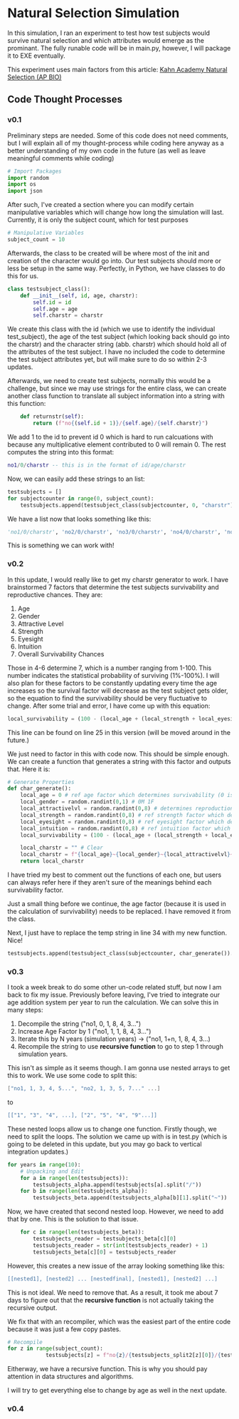 # Natural Selection Simulation
In this simulation, I ran an experiment to test how test subjects would survive natural selection and which attributes would emerge as the prominant. The fully runable code will be in main.py, however, I will package it to EXE eventually.

This experiment uses main factors from this article:
[Kahn Academy Natural Selection (AP BIO)](https://www.khanacademy.org/science/ap-biology/natural-selection/artificial-selection/a/evolution-natural-selection-and-human-selection)

## Code Thought Processes

### v0.1
Preliminary steps are needed. Some of this code does not need comments, but I will explain all of my thought-process while coding here anyway as a better understanding of my own code in the future (as well as leave meaningful comments while coding)

```py
# Import Packages
import random
import os
import json
```

After such, I've created a section where you can modify certain manipulative variables which will change how long the simulation will last. Currently, it is only the subject count, which for test purposes 
```py
# Manipulative Variables
subject_count = 10
```
Afterwards, the class to be created will be where most of the init and creation of the character would go into. Our test subjects should more or less be setup in the same way. Perfectly, in Python, we have classes to do this for us.

```py
class testsubject_class():
    def __init__(self, id, age, charstr):
        self.id = id
        self.age = age
        self.charstr = charstr
```

We create this class with the id (which we use to identify the individual test_subject), the age of the test subject (which looking back should go into the charstr) and the character string (abb. charstr) which should hold all of the attributes of the test subject. I have no included the code to determine the test subject attributes yet, but will make sure to do so within 2-3 updates. 

Afterwards, we need to create test subjects, normally this would be a challenge, but since we may use strings for the entire class, we can create another class function to translate all subject information into a string with this function:
```py
    def returnstr(self):
        return (f"no{(self.id + 1)}/{self.age}/{self.charstr}")
```
We add 1 to the id to prevent id 0 which is hard to run calcuations with because any multiplicative element contributed to 0 will remain 0. The rest computes the string into this format:

```lua
no1/0/charstr -- this is in the format of id/age/charstr
```
Now, we can easily add these strings to an list:
```py
testsubjects = []
for subjectcounter in range(0, subject_count):
    testsubjects.append(testsubject_class(subjectcounter, 0, "charstr").returnstr())
```
We have a list now that looks something like this:
```python
'no1/0/charstr', 'no2/0/charstr', 'no3/0/charstr', 'no4/0/charstr', 'no5/0/charstr', 'no6/0/charstr', 'no7/0/charstr', 'no8/0/charstr', 'no9/0/charstr', 'no10/0/charstr'
```

This is something we can work with!

### v0.2
In this update, I would really like to get my charstr generator to work. I have brainstormed 7 factors that determine the test subjects survivability and reproductive chances. They are:

1. Age
2. Gender
3. Attractive Level
4. Strength
5. Eyesight
6. Intuition
7. Overall Survivability Chances

Those in 4-6 determine 7, which is a number ranging from 1-100. This number indicates the statistical probability of surviving (1%-100%). I will also plan for these factors to be constantly updating every time the age increases so the survival factor will decrease as the test subject gets older, so the equation to find the survivability should be very fluctuative to change. After some trial and error, I have come up with this equation:

```py
local_survivability = (100 - (local_age + (local_strength + local_eyesight + local_intuition)))
```
This line can be found on line 25 in this version (will be moved around in the future.)

We just need to factor in this with code now. This should be simple enough. We can create a function that generates a string with this factor and outputs that. Here it is:
```py
# Generate Properties
def char_generate():
    local_age = 0 # ref age factor which determines survivability (0 is best)
    local_gender = random.randint(0,1) # 0M 1F
    local_attractivelvl = random.randint(0,8) # determines reproduction level
    local_strength = random.randint(0,8) # ref strength factor which determines survivability (0 is best) 
    local_eyesight = random.randint(0,8) # ref eyesight factor which determines survivablity (0 is best)
    local_intuition = random.randint(0,8) # ref intuition factor which determines survivability (0 is best)
    local_survivability = (100 - (local_age + (local_strength + local_eyesight + local_intuition))) # creates a number for est. death

    local_charstr = "" # Clear
    local_charstr = f"{local_age}~{local_gender}~{local_attractivelvl}~{local_strength}~{local_eyesight}~{local_intuition}~{local_survivability}"
    return local_charstr
```

I have tried my best to comment out the functions of each one, but users can always refer here if they aren't sure of the meanings behind each survivability factor. 

Just a small thing before we continue, the age factor (because it is used in the calculation of survivability) needs to be replaced. I have removed it from the class.

Next, I just have to replace the temp string in line 34 with my new function. Nice!

```py
testsubjects.append(testsubject_class(subjectcounter, char_generate()).returnstr())

```

### v0.3
I took a week break to do some other un-code related stuff, but now I am back to fix my issue. Previously before leaving, I've tried to integrate our age addition system per year to run the calculation. We can solve this in many steps:

1. Decompile the string ("no1, 0, 1, 8, 4, 3...")
2. Increase Age Factor by 1 ("no1, 1, 1, 8, 4, 3...")
3. Iterate this by N years (simulation years) -> ("no1, 1+n, 1, 8, 4, 3...)
4. Recompile the string to use **recursive function** to go to step 1 through simulation years.

This isn't as simple as it seems though. I am gonna use nested arrays to get this to work. We use some code to split this:
```lua
["no1, 1, 3, 4, 5...", "no2, 1, 3, 5, 7..." ...]
```
to
```lua
[["1", "3", "4", ...], ["2", "5", "4", "9"...]]
```

These nested loops allow us to change one function. Firstly though, we need to split the loops. The solution we came up with is in test.py (which is going to be deleted in this update, but you may go back to vertical integration updates.)

```py
for years in range(10):
    # Unpacking and Edit
    for a in range(len(testsubjects)):
        testsubjects_alpha.append(testsubjects[a].split("/"))
    for b in range(len(testsubjects_alpha)):
        testsubjects_beta.append(testsubjects_alpha[b][1].split("~"))
```

Now, we have created that second nested loop. However, we need to add that by one. This is the solution to that issue. 

```py
    for c in range(len(testsubjects_beta)):
        testsubjects_reader = testsubjects_beta[c][0]
        testsubjects_reader = str(int(testsubjects_reader) + 1)
        testsubjects_beta[c][0] = testsubjects_reader
```

However, this creates a new issue of the array looking something like this:

```lua
[[nested1], [nested2] ... [nestedfinal], [nested1], [nested2] ...]
```
This is not ideal. We need to remove that. As a result, it took me about 7 days to figure out that the **recursive function** is not actually taking the recursive output. 

We fix that with an recompiler, which was the easiest part of the entire code because it was just a few copy pastes.

```py
# Recompile
for z in range(subject_count):
            testsubjects[z] = f"no{z}/{testsubjects_split2[z][0]}/{testsubjects_split2[z][1]}/{testsubjects_split2[z][2]}/{testsubjects_split2[z][3]}/{testsubjects_split2[z][4]}/{testsubjects_split2[z][5]}/{testsubjects_split2[z][6]}"
```

Eitherway, we have a recursive function. This is why you should pay attention in data structures and algorithms.

I will try to get everything else to change by age as well in the next update.

### v0.4

